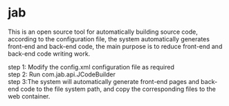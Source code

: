 # jab
This is an open source tool for automatically building source code, according to the configuration file, the system automatically generates front-end and back-end code, the main purpose is to reduce front-end and back-end code writing work.

step 1: Modify the config.xml configuration file as required </br>
step 2: Run com.jab.api.JCodeBuilder  </br>
step 3:The system will automatically generate front-end pages and back-end code to the file system path, and copy the corresponding files to the web container.
